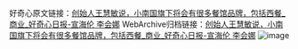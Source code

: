 好奇心原文链接：[创始人王慧敏说，小南国旗下将会有很多餐馆品牌，包括西餐_商业_好奇心日报-宣海伦 李会娜](https://www.qdaily.com/articles/11478.html)
WebArchive归档链接：[创始人王慧敏说，小南国旗下将会有很多餐馆品牌，包括西餐_商业_好奇心日报-宣海伦 李会娜](http://web.archive.org/web/20170404084748/http://www.qdaily.com:80/articles/11478.html)
![image](http://ww3.sinaimg.cn/large/007d5XDply1g3whqp9zlpj30u08upu0y)
